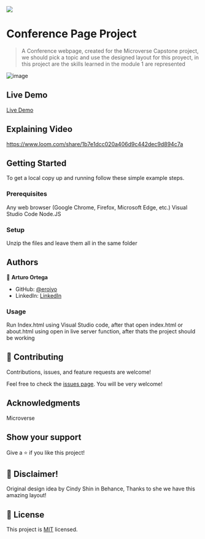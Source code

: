 ![](https://img.shields.io/badge/Microverse-blueviolet)

# Conference Page Project

> A Conference webpage, created for the Microverse Capstone project, we should pick a topic and use the designed layout for this proyect, in this project are the skills learned in the module 1 are represented

![image](https://user-images.githubusercontent.com/59938389/124193958-b82ef700-da95-11eb-84c4-ba30a70c07f8.png)

## Live Demo

[Live Demo](https://eroiyo.github.io/My-Portafolio/)

## Explaining Video

https://www.loom.com/share/1b7e1dcc020a406d9c442dec9d894c7a

## Getting Started

To get a local copy up and running follow these simple example steps.

### Prerequisites

Any web browser (Google Chrome, Firefox, Microsoft Edge, etc.)
Visual Studio Code
Node.JS

### Setup

Unzip the files and leave them all in the same folder

## Authors

👤 **Arturo Ortega**

- GitHub: [@eroiyo](https://eroiyo.github.io/My-Portafolio/)
- LinkedIn: [LinkedIn](https://www.linkedin.com/in/carlos-arturo-ortega-guanipa-39a1a5204/)

### Usage

Run Index.html using Visual Studio code, after that open index.html or about.html using open in live server function, after thats the project should be working

## 🤝 Contributing

Contributions, issues, and feature requests are welcome!

Feel free to check the [issues page](https://github.com/eroiyo/Conference-Web/issues).
You will be very welcome!

## Acknowledgments

Microverse

## Show your support

Give a ⭐️ if you like this project!

## 📝 Disclaimer!

Original design idea by Cindy Shin in Behance, Thanks to she we have this amazing layout!

## 📝 License

This project is [MIT](./MIT.md) licensed.
